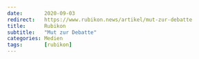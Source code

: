 ```yaml
---
date:       2020-09-03
redirect:   https://www.rubikon.news/artikel/mut-zur-debatte
title:      Rubikon
subtitle:   "Mut zur Debatte"
categories: Medien
tags:       [rubikon]
---
```

